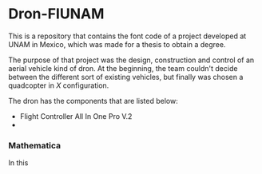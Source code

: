 # Dron-FIUNAM #


This is a repository that contains the font code of a project developed at UNAM in Mexico, which was made for a thesis to obtain a degree. 

The purpose of that project was the design, construction and control of an aerial vehicle kind of dron. At the beginning, the team couldn't decide between the different sort of existing vehicles, but finally was chosen a quadcopter in *X* configuration.

The dron has the components that are listed below:

- Flight Controller All In One Pro V.2
- 


### Mathematica ###

In this 
